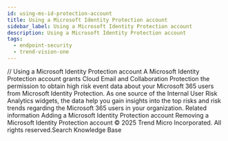```yaml
---
id: using-ms-id-protection-account
title: Using a Microsoft Identity Protection account
sidebar_label: Using a Microsoft Identity Protection account
description: Using a Microsoft Identity Protection account
tags:
  - endpoint-security
  - trend-vision-one
---
```


/*<![CDATA[*/ $('#title').html($('meta[name=map-description]').attr('content')); /*]]>*/ Using a Microsoft Identity Protection account A Microsoft Identity Protection account grants Cloud Email and Collaboration Protection the permission to obtain high risk event data about your Microsoft 365 users from Microsoft Identity Protection. As one source of the Internal User Risk Analytics widgets, the data help you gain insights into the top risks and risk trends regarding the Microsoft 365 users in your organization. Related information Adding a Microsoft Identity Protection account Removing a Microsoft Identity Protection account © 2025 Trend Micro Incorporated. All rights reserved.Search Knowledge Base
